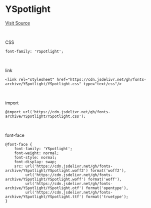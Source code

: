 # YSpotlight

[Visit Source](https://www.yspotlight.co.kr/brand/font?tabNo=0)

&nbsp;

CSS

```
font-family: 'YSpotlight';
```

&nbsp;

link

```
<link rel="stylesheet" href="https://cdn.jsdelivr.net/gh/fonts-archive/YSpotlight/YSpotlight.css" type="text/css"/>
```

&nbsp;

import

```
@import url('https://cdn.jsdelivr.net/gh/fonts-archive/YSpotlight/YSpotlight.css');
```

&nbsp;

font-face

```
@font-face {
    font-family: 'YSpotlight';
    font-weight: normal;
    font-style: normal;
    font-display: swap;
    src: url('https://cdn.jsdelivr.net/gh/fonts-archive/YSpotlight/YSpotlight.woff2') format('woff2'),
         url('https://cdn.jsdelivr.net/gh/fonts-archive/YSpotlight/YSpotlight.woff') format('woff'),
         url('https://cdn.jsdelivr.net/gh/fonts-archive/YSpotlight/YSpotlight.otf') format('opentype'),
         url('https://cdn.jsdelivr.net/gh/fonts-archive/YSpotlight/YSpotlight.ttf') format('truetype');
}
```
